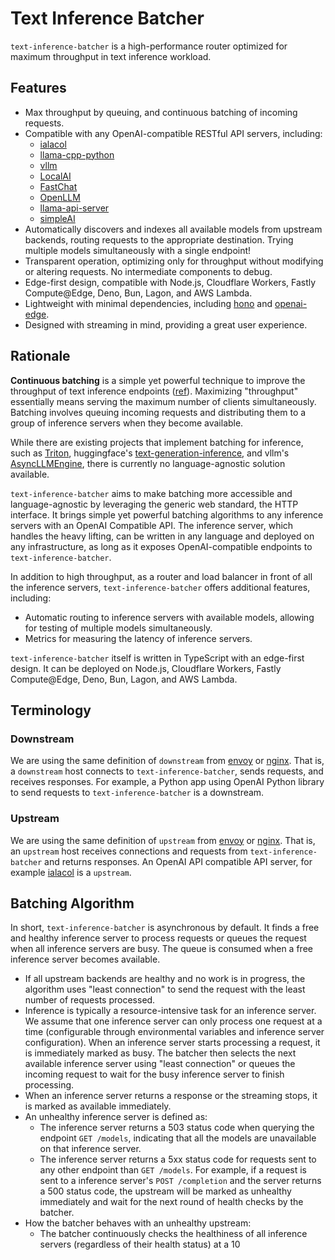 # Text Inference Batcher

`text-inference-batcher` is a high-performance router optimized for maximum throughput in text inference workload.

## Features

- Max throughput by queuing, and continuous batching of incoming requests.
- Compatible with any OpenAI-compatible RESTful API servers, including:
  - [ialacol](https://github.com/chenhunghan/ialacol)
  - [llama-cpp-python](https://github.com/abetlen/llama-cpp-python/tree/main#web-server)
  - [vllm](https://github.com/vllm-project/vllm)
  - [LocalAI](https://github.com/go-skynet/LocalAI)
  - [FastChat](https://github.com/lm-sys/FastChat/blob/main/docs/openai_api.md)
  - [OpenLLM](https://github.com/bentoml/OpenLLM)
  - [llama-api-server](https://github.com/iaalm/llama-api-server)
  - [simpleAI](https://github.com/lhenault/simpleAI)
- Automatically discovers and indexes all available models from upstream backends, routing requests to the appropriate destination. Trying multiple models simultaneously with a single endpoint!
- Transparent operation, optimizing only for throughput without modifying or altering requests. No intermediate components to debug.
- Edge-first design, compatible with Node.js, Cloudflare Workers, Fastly Compute@Edge, Deno, Bun, Lagon, and AWS Lambda.
- Lightweight with minimal dependencies, including [hono](https://github.com/honojs/hono) and [openai-edge](https://github.com/dan-kwiat/openai-edge).
- Designed with streaming in mind, providing a great user experience.

## Rationale

**Continuous batching** is a simple yet powerful technique to improve the throughput of text inference endpoints ([ref](https://github.com/huggingface/text-generation-inference/tree/main/router#continuous-batching)). Maximizing "throughput" essentially means serving the maximum number of clients simultaneously. Batching involves queuing incoming requests and distributing them to a group of inference servers when they become available.

While there are existing projects that implement batching for inference, such as [Triton](https://docs.nvidia.com/deeplearning/triton-inference-server/user-guide/docs/examples/jetson/concurrency_and_dynamic_batching/README.html), huggingface's [text-generation-inference](https://github.com/huggingface/text-generation-inference/tree/main/router), and vllm's [AsyncLLMEngine](https://github.com/vllm-project/vllm/blob/main/vllm/engine/async_llm_engine.py#L17C7-L17C21), there is currently no language-agnostic solution available.

`text-inference-batcher` aims to make batching more accessible and language-agnostic by leveraging the generic web standard, the HTTP interface. It brings simple yet powerful batching algorithms to any inference servers with an OpenAI Compatible API. The inference server, which handles the heavy lifting, can be written in any language and deployed on any infrastructure, as long as it exposes OpenAI-compatible endpoints to `text-inference-batcher`.

In addition to high throughput, as a router and load balancer in front of all the inference servers, `text-inference-batcher` offers additional features, including:

- Automatic routing to inference servers with available models, allowing for testing of multiple models simultaneously.
- Metrics for measuring the latency of inference servers.

`text-inference-batcher` itself is written in TypeScript with an edge-first design. It can be deployed on Node.js, Cloudflare Workers, Fastly Compute@Edge, Deno, Bun, Lagon, and AWS Lambda.

## Terminology

### Downstream

We are using the same definition of `downstream` from [envoy](https://www.envoyproxy.io/docs/envoy/latest/intro/arch_overview/intro/terminology) or [nginx](https://stackoverflow.com/questions/32364579/upstream-downstream-terminology-used-backwards-e-g-nginx). That is, a `downstream` host connects to `text-inference-batcher`, sends requests, and receives responses. For example, a Python app using OpenAI Python library to send requests to `text-inference-batcher` is a downstream.

### Upstream

We are using the same definition of `upstream` from [envoy](https://www.envoyproxy.io/docs/envoy/latest/intro/arch_overview/intro/terminology) or [nginx](https://nginx.org/en/docs/http/ngx_http_upstream_module.html). That is, an `upstream` host receives connections and requests from `text-inference-batcher` and returns responses. An OpenAI API compatible API server, for example [ialacol](https://github.com/chenhunghan/ialacol) is a `upstream`.

## Batching Algorithm

In short, `text-inference-batcher` is asynchronous by default. It finds a free and healthy inference server to process requests or queues the request when all inference servers are busy. The queue is consumed when a free inference server becomes available.

- If all upstream backends are healthy and no work is in progress, the algorithm uses "least connection" to send the request with the least number of requests processed.
- Inference is typically a resource-intensive task for an inference server. We assume that one inference server can only process one request at a time (configurable through environmental variables and inference server configuration). When an inference server starts processing a request, it is immediately marked as busy. The batcher then selects the next available inference server using "least connection" or queues the incoming request to wait for the busy inference server to finish processing.
- When an inference server returns a response or the streaming stops, it is marked as available immediately.
- An unhealthy inference server is defined as:
  - The inference server returns a 503 status code when querying the endpoint `GET /models`, indicating that all the models are unavailable on that inference server.
  - The inference server returns a 5xx status code for requests sent to any other endpoint than `GET /models`. For example, if a request is sent to a inference server's `POST /completion` and the server returns a 500 status code, the upstream will be marked as unhealthy immediately and wait for the next round of health checks by the batcher.
- How the batcher behaves with an unhealthy upstream:
  - The batcher continuously checks the healthiness of all inference servers (regardless of their health status) at a 10
